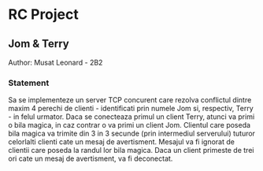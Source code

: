 # RC Project
## Jom & Terry

Author: Musat Leonard - 2B2

### Statement

Sa se implementeze un server TCP concurent care rezolva conflictul dintre maxim 4 perechi de clienti - identificati prin numele Jom si, respectiv, Terry - in felul urmator. Daca se conecteaza primul un client Terry, atunci va primi o bila magica, in caz contrar o va primi un client Jom. Clientul care poseda bila magica va trimite din 3 in 3 secunde (prin intermediul serverului) tuturor celorlalti clienti cate un mesaj de avertisment. Mesajul va fi ignorat de clientii care poseda la randul lor bila magica. Daca un client primeste de trei ori cate un mesaj de avertisment, va fi deconectat.
